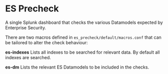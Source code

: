 # ES Precheck

A single Splunk dashboard that checks the various Datamodels expected by Enterprise Security.

There are two macros defined in `es_precheck/default/macros.conf` that can be tailored to alter the check behaviour:

**es-indexes**
Lists all indexes to be searched for relevant data. By default all indexes are searched.

**es-dm**
Lists the relevant ES Datamodels to be included in the checks.

